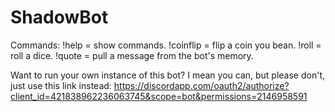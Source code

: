 # ShadowBot
Commands:
!help = show commands.
!coinflip = flip a coin you bean.
!roll = roll a dice.
!quote = pull a message from the bot's memory.

Want to run your own instance of this bot? I mean you can, but please don't, just use this link instead:
https://discordapp.com/oauth2/authorize?client_id=421838962236063745&scope=bot&permissions=2146958591
